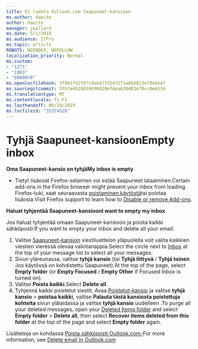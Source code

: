 ```yaml
---
title: Ei ladata Outlook.com Saapuneet-kansioon
ms.author: daeite
author: daeite
manager: joallard
ms.date: 5/1/2019
ms.audience: ITPro
ms.topic: article
ROBOTS: NOINDEX, NOFOLLOW
localization_priority: Normal
ms.custom:
- "1271"
- "1963"
- "8000078"
ms.openlocfilehash: 3f881fd1f97c9abd771543271a0b6813e79e6e4f
ms.sourcegitcommit: 5fb7a4b28859690020efdea630d03e70cc0e6334
ms.translationtype: MT
ms.contentlocale: fi-FI
ms.lasthandoff: 06/28/2019
ms.locfileid: "35374526"
---
```

# <a name="empty-inbox"></a><span data-ttu-id="aa9af-102">Tyhjä Saapuneet-kansioon</span><span class="sxs-lookup"><span data-stu-id="aa9af-102">Empty inbox</span></span>

<span data-ttu-id="aa9af-103">**Oma Saapuneet-kansio on tyhjä**</span><span class="sxs-lookup"><span data-stu-id="aa9af-103">**My inbox is empty**</span></span>

- <span data-ttu-id="aa9af-104">Tietyt lisäosat Firefox-selaimen voi estää Saapuneet lataaminen.</span><span class="sxs-lookup"><span data-stu-id="aa9af-104">Certain add-ons in the Firefox browser might prevent your inbox from loading.</span></span> <span data-ttu-id="aa9af-105">Firefox-tuki, saat seuraavasta [poistaminen käytöstä](https://support.mozilla.org/kb/disable-or-remove-add-ons)tai poistaa lisäosia.</span><span class="sxs-lookup"><span data-stu-id="aa9af-105">Visit Firefox support to learn how to [Disable or remove Add-ons](https://support.mozilla.org/kb/disable-or-remove-add-ons).</span></span>

<span data-ttu-id="aa9af-106">**Haluat tyhjentää Saapuneet-kansioon**</span><span class="sxs-lookup"><span data-stu-id="aa9af-106">**I want to empty my inbox**</span></span>

<span data-ttu-id="aa9af-107">Jos haluat tyhjentää omaan Saapuneet-kansioon ja poista kaikki sähköposti:</span><span class="sxs-lookup"><span data-stu-id="aa9af-107">If you want to empty your inbox and delete all your email:</span></span>

1. <span data-ttu-id="aa9af-108">Valitse [Saapuneet-kansion](https://outlook.live.com/mail/inbox) viestiluettelon yläpuolella voit valita kaikkien viestien vieressä olevaa valintanappia.</span><span class="sxs-lookup"><span data-stu-id="aa9af-108">Select the circle next to [Inbox](https://outlook.live.com/mail/inbox) at the top of your message list to select all your messages.</span></span>
1. <span data-ttu-id="aa9af-109">Sivun yläreunassa, valitse **tyhjä kansio** (tai **Tyhjä liittyvä** / **Tyhjä toinen** Jos käytössä on kohdistettu Saapuneet).</span><span class="sxs-lookup"><span data-stu-id="aa9af-109">At the top of the page, select **Empty folder** (or **Empty Focused** / **Empty Other** if Focused Inbox is turned on).</span></span>
1. <span data-ttu-id="aa9af-110">Valitse **Poista kaikki**.</span><span class="sxs-lookup"><span data-stu-id="aa9af-110">Select **Delete all**.</span></span>
1. <span data-ttu-id="aa9af-111">Tyhjennä kaikki poistetut viestit, Avaa [Poistetut-kansio](https://outlook.live.com/mail/deleteditems) ja valitse **tyhjä kansio** > **poistaa kaikki**, valitse **Palauta tästä kansiosta poistettuja kohteita** sivun ylälaidassa ja valitse **tyhjä kansio** uudelleen .</span><span class="sxs-lookup"><span data-stu-id="aa9af-111">To purge all your deleted messages, open your [Deleted Items folder](https://outlook.live.com/mail/deleteditems) and select **Empty folder** > **Delete all**, then select **Recover items deleted from this folder** at the top of the page and select **Empty folder** again.</span></span>

<span data-ttu-id="aa9af-112">Lisätietoja on kohdassa [Poista sähköposti Outlook.com-](https://support.office.com/article/a9b63739-5392-412a-8e9a-d4b02708dee4)</span><span class="sxs-lookup"><span data-stu-id="aa9af-112">For more information, see [Delete email in Outlook.com](https://support.office.com/article/a9b63739-5392-412a-8e9a-d4b02708dee4)</span></span>